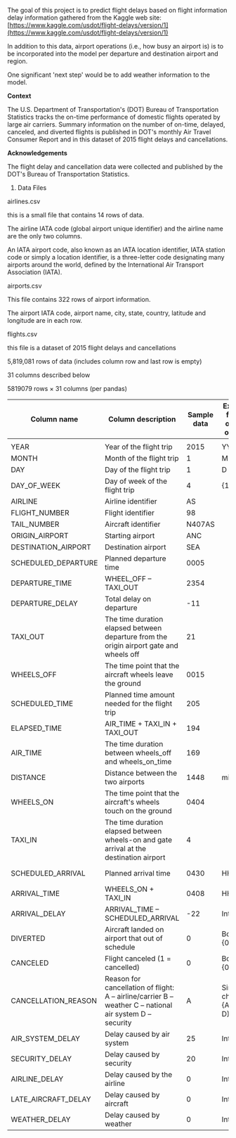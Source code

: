The goal of this project is to predict flight delays based on flight information delay information gathered from the Kaggle web site: [https://www.kaggle.com/usdot/flight-delays/version/1](https://www.kaggle.com/usdot/flight-delays/version/1)

In addition to this data, airport operations (i.e., how busy an airport is) is to be incorporated into the model per departure and destination airport and region.

One significant &#39;next step&#39; would be to add weather information to the model.

**Context**

The U.S. Department of Transportation&#39;s (DOT) Bureau of Transportation Statistics tracks the on-time performance of domestic flights operated by large air carriers. Summary information on the number of on-time, delayed, canceled, and diverted flights is published in DOT&#39;s monthly Air Travel Consumer Report and in this dataset of 2015 flight delays and cancellations.

**Acknowledgements**

The flight delay and cancellation data were collected and published by the DOT&#39;s Bureau of Transportation Statistics.

1. Data Files

airlines.csv

this is a small file that contains 14 rows of data.

The airline IATA code (global airport unique identifier) and the airline name are the only two columns.

An IATA airport code, also known as an IATA location identifier, IATA station code or simply a location identifier, is a three-letter code designating many airports around the world, defined by the International Air Transport Association (IATA).

airports.csv

This file contains 322 rows of airport information.

The airport IATA code, airport name, city, state, country, latitude and longitude are in each row.



flights.csv

this file is a dataset of 2015 flight delays and cancellations

5,819,081 rows of data (includes column row and last row is empty)

31 columns described below

5819079 rows × 31 columns (per pandas)

| Column name | Column description | Sample data | Example format or type or units | Questions |
| --- | --- | --- | --- | --- |
|   |   |   |   |   |
| YEAR | Year of the flight trip | 2015 | YYYY |   |
| MONTH | Month of the flight trip | 1 | M {d, dd} |   |
| DAY | Day of the flight trip | 1 | D {d, dd} |   |
| DAY\_OF\_WEEK | Day of week of the flight trip | 4 | {1 – 7} |   |
| AIRLINE | Airline identifier | AS |   |   |
| FLIGHT\_NUMBER | Flight identifier | 98 |   |   |
| TAIL\_NUMBER | Aircraft identifier | N407AS |   |   |
| ORIGIN\_AIRPORT | Starting airport | ANC |   |   |
| DESTINATION\_AIRPORT | Destination airport | SEA |   |   |
| SCHEDULED\_DEPARTURE | Planned departure time | 0005 |   |   |
| DEPARTURE\_TIME | WHEEL\_OFF – TAXI\_OUT | 2354 |   |   |
| DEPARTURE\_DELAY | Total delay on departure | -11 |   |   |
| TAXI\_OUT | The time duration elapsed between departure from the origin airport gate and wheels off | 21 |   |   |
| WHEELS\_OFF | The time point that the aircraft wheels leave the ground | 0015 |   |   |
| SCHEDULED\_TIME | Planned time amount needed for the flight trip | 205 |   |   |
| ELAPSED\_TIME | AIR\_TIME + TAXI\_IN + TAXI\_OUT | 194 |   |   |
| AIR\_TIME | The time duration between wheels\_off and wheels\_on\_time | 169 |   |   |
| DISTANCE | Distance between the two airports | 1448 | miles |   |
| WHEELS\_ON | The time point that the aircraft&#39;s wheels touch on the ground | 0404 |   |   |
| TAXI\_IN | The time duration elapsed between wheels-on and gate arrival at the destination airport | 4 |   |   |
| SCHEDULED\_ARRIVAL | Planned arrival time | 0430 | HHMM | UTC or Local? |
| ARRIVAL\_TIME | WHEELS\_ON + TAXI\_IN | 0408 | HHMM |   |
| ARRIVAL\_DELAY | ARRIVAL\_TIME – SCHEDULED\_ARRIVAL | -22 | Integer |   |
| DIVERTED | Aircraft landed on airport that out of schedule | 0 | Boolean {0, 1} |   |
| CANCELED | Flight canceled (1 = cancelled) | 0 | Boolean {0, 1} |   |
| CANCELLATION\_REASON | Reason for cancellation of flight: A – airline/carrier B – weather C – national air system D – security | A | Single character {A, B, C, D} |   |
| AIR\_SYSTEM\_DELAY | Delay caused by air system | 25 | Integer |   |
| SECURITY\_DELAY | Delay caused by security | 20 | Integer |   |
| AIRLINE\_DELAY | Delay caused by the airline | 0 | Integer |   |
| LATE\_AIRCRAFT\_DELAY | Delay caused by aircraft | 0 | Integer |   |
| WEATHER\_DELAY | Delay caused by weather | 0 | Integer |   |